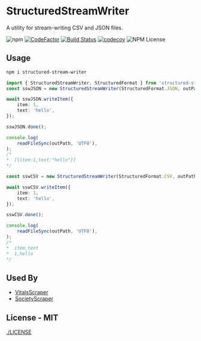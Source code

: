 # StructuredStreamWriter
A utility for stream-writing CSV and JSON files.

![npm](https://img.shields.io/npm/v/structured-stream-writer.svg) [![CodeFactor](https://www.codefactor.io/repository/github/isnit0/structured-stream-writer/badge)](https://www.codefactor.io/repository/github/isnit0/structured-stream-writer) [![Build Status](https://travis-ci.org/ISNIT0/structured-stream-writer.svg?branch=master)](https://travis-ci.org/ISNIT0/structured-stream-writer) [![codecov](https://codecov.io/gh/isnit0/structured-stream-writer/branch/master/graph/badge.svg)](https://codecov.io/gh/isnit0/structured-stream-writer) 
![NPM License](https://img.shields.io/npm/l/structured-stream-writer.svg)



## Usage
```bash
npm i structured-stream-writer
```
```typescript
import { StructuredStreamWriter, StructuredFormat } from 'structured-stream-writer';
const sswJSON = new StructuredStreamWriter(StructuredFormat.JSON, outPath);

await sswJSON.writeItem({
    item: 1,
    text: 'hello',
});

sswJSON.done();

console.log(
    readFileSync(outPath, 'UTF8'),
);
/*
*  [{item:1,text:"hello"}]
*/

const sswCSV = new StructuredStreamWriter(StructuredFormat.CSV, outPath, ['item', 'text']);

await sswCSV.writeItem({
    item: 1,
    text: 'hello',
});

sswCSV.done();

console.log(
    readFileSync(outPath, 'UTF8'),
);
/* 
*  item,text
*  1,hello
*/
```

## Used By
- [VitalsScraper](https://github.com/commercetest/vitals-scraper)
- [SocietyScraper](#)

## License - MIT

[./LICENSE](./LICENSE)